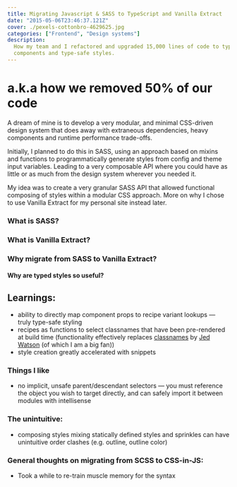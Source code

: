 ```yaml
---
title: Migrating Javascript & SASS to TypeScript and Vanilla Extract
date: "2015-05-06T23:46:37.121Z"
cover: ./pexels-cottonbro-4629625.jpg
categories: ["Frontend", "Design systems"]
description:
  How my team and I refactored and upgraded 15,000 lines of code to type safe
  components and type-safe styles.
---
```


# a.k.a how we removed 50% of our code

A dream of mine is to develop a very modular, and minimal CSS-driven design
system that does away with extraneous dependencies, heavy components and runtime
performance trade-offs.

Initially, I planned to do this in SASS, using an approach based on mixins and
functions to programmatically generate styles from config and theme input
variables. Leading to a very composable API where you could have as little or as
much from the design system wherever you needed it.

My idea was to create a very granular SASS API that allowed functional composing
of styles within a modular CSS approach. More on why I chose to use Vanilla
Extract for my personal site instead later.

### What is SASS?

### What is Vanilla Extract?

### Why migrate from SASS to Vanilla Extract?

#### Why are typed styles so useful?

## Learnings:

- ability to directly map component props to recipe variant lookups — truly
  type-safe styling
- recipes as functions to select classnames that have been pre-rendered at build
  time (functionality effectively replaces
  [classnames](https://www.npmjs.com/package/classnames) by
  [Jed Watson](https://github.com/JedWatson) (of which I am a big fan))
- style creation greatly accelerated with snippets

### Things I like

- no implicit, unsafe parent/descendant selectors — you must reference the
  object you wish to target directly, and can safely import it between modules
  with intellisense

### The unintuitive:

- composing styles mixing statically defined styles and sprinkles can have
  unintuitive order clashes (e.g. outline, outline color)

### General thoughts on migrating from SCSS to CSS-in-JS:

- Took a while to re-train muscle memory for the syntax
